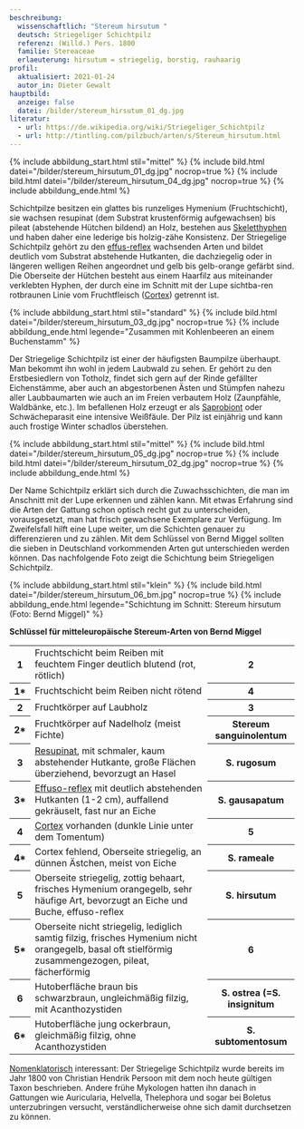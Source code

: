 ```yaml
---
beschreibung:
  wissenschaftlich: "Stereum hirsutum "
  deutsch: Striegeliger Schichtpilz
  referenz: (Willd.) Pers. 1800
  familie: Stereaceae
  erlaeuterung: hirsutum = striegelig, borstig, rauhaarig
profil:
  aktualisiert: 2021-01-24
  autor_in: Dieter Gewalt
hauptbild:
  anzeige: false
  datei: /bilder/stereum_hirsutum_01_dg.jpg
literatur:
  - url: https://de.wikipedia.org/wiki/Striegeliger_Schichtpilz
  - url: http://tintling.com/pilzbuch/arten/s/Stereum_hirsutum.html
---
```

{% include abbildung_start.html stil="mittel" %}
{% include bild.html datei="/bilder/stereum_hirsutum_01_dg.jpg" nocrop=true %}
{% include bild.html datei="/bilder/stereum_hirsutum_04_dg.jpg" nocrop=true %}
{% include abbildung_ende.html %}

Schichtpilze besitzen ein glattes bis runzeliges Hymenium (Fruchtschicht), sie wachsen resupinat (dem Substrat krustenförmig aufgewachsen) bis pileat (abstehende Hütchen bildend) an Holz, bestehen aus [Skeletthyphen](Skeletthyphen "Glossar") und haben daher eine lederige bis holzig-zähe Konsistenz. Der Striegelige Schichtpilz gehört zu den [effus-reflex](effus-reflex "Glossar") wachsenden Arten und bildet deutlich vom Substrat abstehende Hutkanten, die dachziegelig oder in längeren welligen Reihen angeordnet und gelb bis gelb-orange gefärbt sind. Die Oberseite der Hütchen besteht aus einem Haarfilz aus miteinander verklebten Hyphen, der durch eine im Schnitt mit der Lupe sichtba-ren rotbraunen Linie vom Fruchtfleisch ([Cortex](Cortex "Glossar")) getrennt ist.

{% include abbildung_start.html stil="standard" %}
{% include bild.html datei="/bilder/stereum_hirsutum_03_dg.jpg" nocrop=true %}
{% include abbildung_ende.html legende="Zusammen mit Kohlenbeeren an einem Buchenstamm" %}

Der Striegelige Schichtpilz ist einer der häufigsten Baumpilze überhaupt. Man bekommt ihn wohl in jedem Laubwald zu sehen. Er gehört zu den Erstbesiedlern von Totholz, findet sich gern auf der Rinde gefällter Eichenstämme, aber auch an abgestorbenen Ästen und Stümpfen nahezu aller Laubbaumarten wie auch an im Freien verbautem Holz (Zaunpfähle, Waldbänke, etc.). Im befallenen Holz erzeugt er als [Saprobiont](saprobiontisch "Glossar") oder Schwächeparasit eine intensive Weißfäule. Der Pilz ist einjährig und kann auch frostige Winter schadlos überstehen.

{% include abbildung_start.html stil="mittel" %}
{% include bild.html datei="/bilder/stereum_hirsutum_05_dg.jpg" nocrop=true %}
{% include bild.html datei="/bilder/stereum_hirsutum_02_dg.jpg" nocrop=true %}
{% include abbildung_ende.html %}

Der Name Schichtpilz erklärt sich durch die Zuwachsschichten, die man im Anschnitt mit der Lupe erkennen und zählen kann. Mit etwas Erfahrung sind die Arten der Gattung schon optisch recht gut zu unterscheiden, vorausgesetzt, man hat frisch gewachsene Exemplare zur Verfügung. Im Zweifelsfall hilft eine Lupe weiter, um die Schichten genauer zu differenzieren und zu zählen. Mit dem Schlüssel von Bernd Miggel sollten die sieben in Deutschland vorkommenden Arten gut unterschieden werden können. Das nachfolgende Foto zeigt die Schichtung beim Striegeligen Schichtpilz.

{% include abbildung_start.html stil="klein" %}
{% include bild.html datei="/bilder/stereum_hirsutum_06_bm.jpg" nocrop=true %}
{% include abbildung_ende.html legende="Schichtung im Schnitt: Stereum hirsutum (Foto: Bernd Miggel)" %}

**Schlüssel für mitteleuropäische Stereum-Arten von Bernd Miggel**

<div class="table-responsive">
<table class="table">
<tr>
  <th>1</th>
  <td>Fruchtschicht beim Reiben mit feuchtem Finger deutlich blutend (rot, rötlich)</td>
  <th><i class="fas fa-arrow-right"></i> 2</th>
</tr>
<tr>
  <th>1*</th>
  <td>Fruchtschicht beim Reiben nicht rötend</td>
  <th><i class="fas fa-arrow-right"></i> 4</th>
</tr>
<tr>
  <th>2</th>
  <td>Fruchtkörper auf Laubholz</td>
  <th><i class="fas fa-arrow-right"></i> 3</th>
</tr>
<tr>
  <th>2*</th>
  <td>Fruchtkörper auf Nadelholz (meist Fichte)</td>
  <th>Stereum sanguinolentum</th>
</tr>
<tr>
  <th>3</th>
  <td><a href="resupinat" title="Glossar">Resupinat</a>, mit schmaler, kaum abstehender Hutkante, große Flächen überziehend, bevorzugt an Hasel </td>
  <th>S. rugosum</th>
</tr>
<tr>
<th>3*</th>
<td><a href="effuso-reflex" title="Glossar">Effuso-reflex</a> mit deutlich abstehenden Hutkanten (1-2 cm), auffallend gekräuselt, fast nur an Eiche</td>
<th>S. gausapatum</th>
</tr>
<tr>
<th>4</th>
<td><a href="Cortex" title="Glossar">Cortex</a> vorhanden (dunkle Linie unter dem Tomentum) </td>
<th><i class="fas fa-arrow-right"></i> 5</th>
</tr>
<tr>
<th>4*</th>
<td>Cortex fehlend, Oberseite striegelig, an dünnen Ästchen, meist von Eiche </td>
<th>S. rameale</th>
</tr>
<tr>
<th>5</th>
<td>Oberseite striegelig, zottig behaart, frisches Hymenium orangegelb, sehr häufige Art, bevorzugt an Eiche und Buche, effuso-reflex </td>
<th>S. hirsutum</th>
</tr>
<tr>
<th>5*</th>
<td>Oberseite nicht striegelig, lediglich samtig filzig, frisches Hymenium nicht orangegelb, basal oft stielförmig zusammengezogen, pileat, fächerförmig </td>
<th><i class="fas fa-arrow-right"></i> 6</th>
</tr><tr>
<th>6</th>
<td>Hutoberfläche braun bis schwarzbraun, ungleichmäßig filzig, mit Acanthozystiden </td>
<th>S. ostrea (=S. insignitum</th>
</tr>
<tr>
<th>6*</th>
<td>Hutoberfläche jung ockerbraun, gleichmäßig filzig, ohne Acanthozystiden </td>
<th>S. subtomentosum</th>
</tr><tr>
</tr>
</table>
</div>

[Nomenklatorisch](Nomenklatur "Glossar") interessant: Der Striegelige Schichtpilz wurde bereits im Jahr 1800 von Christian  Hendrik Persoon mit dem noch heute gültigen Taxon beschrieben. Andere frühe Mykologen hatten ihn danach in Gattungen wie Auricularia, Helvella, Thelephora und sogar bei Boletus unterzubringen versucht, verständlicherweise ohne sich damit durchsetzen zu können.